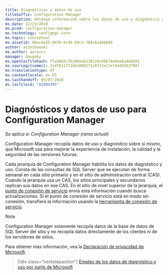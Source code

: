 ```yaml
---
title: Diagnósticos y datos de uso
titleSuffix: Configuration Manager
description: Obtenga información sobre los datos de uso y diagnóstico que Configuration Manager recopila sobre sí mismo.
ms.date: 12/23/2019
ms.prod: configuration-manager
ms.technology: configmgr-core
ms.topic: conceptual
ms.assetid: 88ac4e55-d47b-4c94-b9c3-704c6a48b845
author: aczechowski
ms.author: aaroncz
manager: dougeby
ms.openlocfilehash: ffa50d2cfb3095eb136128c09b74e9ee6a4eb501
ms.sourcegitcommit: 214fb11771b61008271c6f21e17ef4d45353788f
ms.translationtype: HT
ms.contentlocale: es-ES
ms.lasthandoff: 05/07/2020
ms.locfileid: "82904395"
---
```

# <a name="diagnostics-and-usage-data-for-configuration-manager"></a>Diagnósticos y datos de uso para Configuration Manager

*Se aplica a: Configuration Manager (rama actual)*

Configuration Manager recopila datos de uso y diagnóstico sobre sí mismo, que Microsoft usa para mejorar la experiencia de instalación, la calidad y la seguridad de las versiones futuras.  

Cada jerarquía de Configuration Manager habilita los datos de diagnóstico y uso. Consta de las consultas de SQL Server que se ejecutan de forma semanal en cada sitio primario y en el sitio de administración central (CAS). Cuando la jerarquía usa un CAS, los sitios principales y secundarios replican sus datos en ese CAS. En el sitio de nivel superior de la jerarquía, el [punto de conexión de servicio](../../servers/deploy/configure/about-the-service-connection-point.md) envía esta información cuando busca actualizaciones. Si el punto de conexión de servicio está en modo sin conexión, transfiere la información usando la [herramienta de conexión de servicio](../../servers/manage/use-the-service-connection-tool.md).

> [!NOTE]  
> Configuration Manager solamente recopila datos de la base de datos de SQL Server del sitio y no recopila datos directamente de los clientes ni de los servidores de sitios.  

Para obtener más información, vea la [Declaración de privacidad de Microsoft](https://privacy.microsoft.com/privacystatement).  

> [!div class="nextstepaction"]
> [Empleo de los datos de diagnóstico y uso por parte de Microsoft](how-diagnostics-and-usage-data-is-used.md)
